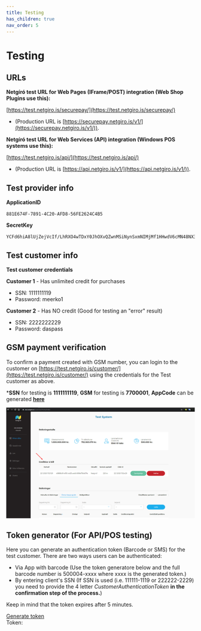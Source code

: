 ```yaml
---
title: Testing
has_children: true
nav_order: 5
---
```


# Testing

## URLs

**Netgíró test URL for Web Pages (IFrame/POST) integration (Web Shop Plugins use this):**

[https://test.netgiro.is/securepay/](https://test.netgiro.is/securepay/) 
- (Production URL is [https://securepay.netgiro.is/v1/](https://securepay.netgiro.is/v1/)).


**Netgíró test URL for Web Services (API) integration (Windows POS systems use this):**

[https://test.netgiro.is/api/](https://test.netgiro.is/api/) 
- (Production URL is [https://api.netgiro.is/v1/](https://api.netgiro.is/v1/)).

## Test provider info

**ApplicationID**
~~~
881E674F-7891-4C20-AFD8-56FE2624C4B5
~~~

**SecretKey**
~~~
YCFd6hiA8lUjZejVcIf/LhRXO4wTDxY0JhOXvQZwnMSiNynSxmNIMjMf1HHwdV6cMN48NX3ZipA9q9hLPb9C1ZIzMH5dvELPAHceiu7LbZzmIAGeOf/OUaDrk2Zq2dbGacIAzU6yyk4KmOXRaSLi8KW8t3krdQSX7Ecm8Qunc/A=
~~~

## Test customer info

**Test customer credentials**

**Customer 1** - Has unlimited credit for purchases

- SSN: 1111111119 
- Password: meerko1

**Customer 2** - Has NO credit (Good for testing an "error" result)

- SSN: 2222222229
- Password: daspass

## GSM payment verification

To confirm a payment created with GSM number, you can login to the customer on [https://test.netgiro.is/customer/](https://test.netgiro.is/customer/) using the credentials for the Test customer as above.

***SSN** for testing is **1111111119**, **GSM** for testing is **7700001**, **AppCode** can be generated [**here**](https://netgiro.github.io/testing.html)

<img src="https://raw.githubusercontent.com/netgiro/netgiro.github.io/master/images/payment_requests_on_customer.png" alt="payment_requests_on_customer">


## Token generator (For API/POS testing)

Here you can generate an authentication token (Barcode or SMS) for the test customer. There are two ways users can be authenticated:

- Via App with barcode (Use the token generatore below and the full barcode number is 500004-xxxx where xxxx is the generated token.)
- By entering client's SSN (If SSN is used (i.e. 111111-1119 or 222222-2229) you need to provide the 4 letter <em>CustomerAuthenticationToken</em> **in the confirmation step of the process.**)

Keep in mind that the token expires after 5 minutes.

<a href="#" class="btn btn-primary btn-generate-code">Generate token</a> <br>
Token: <br><span class="bold" id="span-code" style="font-size:45px"></span>
<script
  src="https://code.jquery.com/jquery-3.4.1.min.js"
  integrity="sha256-CSXorXvZcTkaix6Yvo6HppcZGetbYMGWSFlBw8HfCJo="
  crossorigin="anonymous">
</script>
<script src="scripts/CodeGenerator.js" crossorigin="anonymous" type="application/javascript"></script>
<script src="scripts/sha256.js" crossorigin="anonymous" type="application/javascript"></script>
<script>
    $(".btn-generate-code").on("click", function (e) {
        RequestConfirmation(e);
        return false;
    });
</script>
